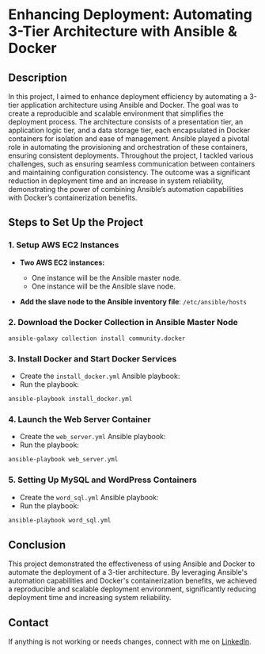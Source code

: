 # Enhancing Deployment: Automating 3-Tier Architecture with Ansible & Docker

## Description

In this project, I aimed to enhance deployment efficiency by automating a 3-tier application architecture using Ansible and Docker. The goal was to create a reproducible and scalable environment that simplifies the deployment process. The architecture consists of a presentation tier, an application logic tier, and a data storage tier, each encapsulated in Docker containers for isolation and ease of management. Ansible played a pivotal role in automating the provisioning and orchestration of these containers, ensuring consistent deployments. Throughout the project, I tackled various challenges, such as ensuring seamless communication between containers and maintaining configuration consistency. The outcome was a significant reduction in deployment time and an increase in system reliability, demonstrating the power of combining Ansible’s automation capabilities with Docker’s containerization benefits.

## Steps to Set Up the Project

### 1. Setup AWS EC2 Instances

- **Two AWS EC2 instances:**
  - One instance will be the Ansible master node.
  - One instance will be the Ansible slave node.

- **Add the slave node to the Ansible inventory file**: `/etc/ansible/hosts`

### 2. Download the Docker Collection in Ansible Master Node

```bash
ansible-galaxy collection install community.docker
```

### 3. Install Docker and Start Docker Services
- Create the `install_docker.yml` Ansible playbook:
- Run the playbook:

```bash
ansible-playbook install_docker.yml
```

### 4. Launch the Web Server Container
- Create the `web_server.yml` Ansible playbook:
- Run the playbook:

```bash
ansible-playbook web_server.yml
```

### 5. Setting Up MySQL and WordPress Containers
- Create the `word_sql.yml` Ansible playbook:
- Run the playbook:

```bash
ansible-playbook word_sql.yml
```

## Conclusion
This project demonstrated the effectiveness of using Ansible and Docker to automate the deployment of a 3-tier architecture. By leveraging Ansible's automation capabilities and Docker's containerization benefits, we achieved a reproducible and scalable deployment environment, significantly reducing deployment time and increasing system reliability.

## Contact
If anything is not working or needs changes, connect with me on [LinkedIn](https://www.linkedin.com/in/mrphiloo/).

